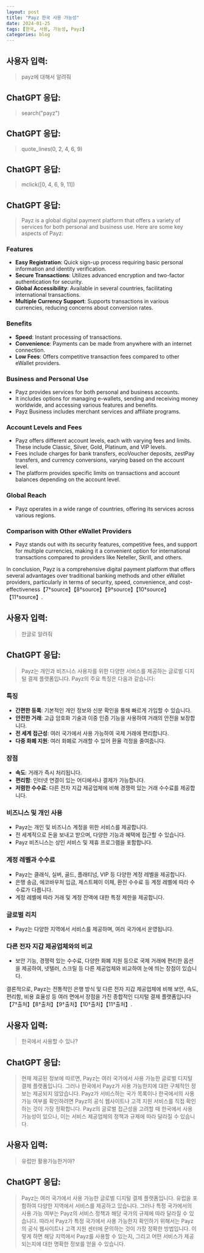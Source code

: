 ```yaml
---
layout: post
title: "Payz 한국 사용 가능성"
date: 2024-01-25
tags: [한국, 사용, 가능성, Payz]
categories: blog
---
```


## 사용자 입력:
> payz에 대해서 알려줘

## ChatGPT 응답:
> search("payz")

## ChatGPT 응답:
> quote_lines(0, 2, 4, 6, 9)

## ChatGPT 응답:
> mclick([0, 4, 6, 9, 11])

## ChatGPT 응답:
> Payz is a global digital payment platform that offers a variety of services for both personal and business use. Here are some key aspects of Payz:

### Features
- **Easy Registration**: Quick sign-up process requiring basic personal information and identity verification.
- **Secure Transactions**: Utilizes advanced encryption and two-factor authentication for security.
- **Global Accessibility**: Available in several countries, facilitating international transactions.
- **Multiple Currency Support**: Supports transactions in various currencies, reducing concerns about conversion rates.

### Benefits
- **Speed**: Instant processing of transactions.
- **Convenience**: Payments can be made from anywhere with an internet connection.
- **Low Fees**: Offers competitive transaction fees compared to other eWallet providers.

### Business and Personal Use
- Payz provides services for both personal and business accounts.
- It includes options for managing e-wallets, sending and receiving money worldwide, and accessing various features and benefits.
- Payz Business includes merchant services and affiliate programs.

### Account Levels and Fees
- Payz offers different account levels, each with varying fees and limits. These include Classic, Silver, Gold, Platinum, and VIP levels.
- Fees include charges for bank transfers, ecoVoucher deposits, zestPay transfers, and currency conversions, varying based on the account level.
- The platform provides specific limits on transactions and account balances depending on the account level.

### Global Reach
- Payz operates in a wide range of countries, offering its services across various regions.

### Comparison with Other eWallet Providers
- Payz stands out with its security features, competitive fees, and support for multiple currencies, making it a convenient option for international transactions compared to providers like Neteller, Skrill, and others.

In conclusion, Payz is a comprehensive digital payment platform that offers several advantages over traditional banking methods and other eWallet providers, particularly in terms of security, speed, convenience, and cost-effectiveness【7†source】【8†source】【9†source】【10†source】【11†source】.

## 사용자 입력:
> 한글로 알려줘

## ChatGPT 응답:
> Payz는 개인과 비즈니스 사용자를 위한 다양한 서비스를 제공하는 글로벌 디지털 결제 플랫폼입니다. Payz의 주요 특징은 다음과 같습니다:

### 특징
- **간편한 등록**: 기본적인 개인 정보와 신분 확인을 통해 빠르게 가입할 수 있습니다.
- **안전한 거래**: 고급 암호화 기술과 이중 인증 기능을 사용하여 거래의 안전을 보장합니다.
- **전 세계 접근성**: 여러 국가에서 사용 가능하여 국제 거래에 편리합니다.
- **다중 화폐 지원**: 여러 화폐로 거래할 수 있어 환율 걱정을 줄여줍니다.

### 장점
- **속도**: 거래가 즉시 처리됩니다.
- **편리함**: 인터넷 연결이 있는 어디에서나 결제가 가능합니다.
- **저렴한 수수료**: 다른 전자 지갑 제공업체에 비해 경쟁력 있는 거래 수수료를 제공합니다.

### 비즈니스 및 개인 사용
- Payz는 개인 및 비즈니스 계정을 위한 서비스를 제공합니다.
- 전 세계적으로 돈을 보내고 받으며, 다양한 기능과 혜택에 접근할 수 있습니다.
- Payz 비즈니스는 상인 서비스 및 제휴 프로그램을 포함합니다.

### 계정 레벨과 수수료
- Payz는 클래식, 실버, 골드, 플래티넘, VIP 등 다양한 계정 레벨을 제공합니다.
- 은행 송금, 에코바우처 입금, 제스트페이 이체, 환전 수수료 등 계정 레벨에 따라 수수료가 다릅니다.
- 계정 레벨에 따라 거래 및 계정 잔액에 대한 특정 제한을 제공합니다.

### 글로벌 리치
- Payz는 다양한 지역에서 서비스를 제공하며, 여러 국가에서 운영됩니다.

### 다른 전자 지갑 제공업체와의 비교
- 보안 기능, 경쟁력 있는 수수료, 다양한 화폐 지원 등으로 국제 거래에 편리한 옵션을 제공하여, 넷텔러, 스크릴 등 다른 제공업체와 비교하여 눈에 띄는 장점이 있습니다.

결론적으로, Payz는 전통적인 은행 방식 및 다른 전자 지갑 제공업체에 비해 보안, 속도, 편리함, 비용 효율성 등 여러 면에서 장점을 가진 종합적인 디지털 결제 플랫폼입니다【7†출처】【8†출처】【9†출처】【10†출처】【11†출처】.

## 사용자 입력:
> 한국에서 사용할 수 있나?

## ChatGPT 응답:
> 현재 제공된 정보에 따르면, Payz는 여러 국가에서 사용 가능한 글로벌 디지털 결제 플랫폼입니다. 그러나 한국에서 Payz가 사용 가능한지에 대한 구체적인 정보는 제공되지 않았습니다. Payz가 서비스하는 국가 목록이나 한국에서의 사용 가능 여부를 확인하려면 Payz의 공식 웹사이트나 고객 지원 서비스를 직접 확인하는 것이 가장 정확합니다. Payz의 글로벌 접근성을 고려할 때 한국에서 사용 가능성이 있으나, 이는 서비스 제공업체의 정책과 규제에 따라 달라질 수 있습니다.

## 사용자 입력:
> 유럽만 활용가능한거야?

## ChatGPT 응답:
> Payz는 여러 국가에서 사용 가능한 글로벌 디지털 결제 플랫폼입니다. 유럽을 포함하여 다양한 지역에서 서비스를 제공하고 있습니다. 그러나 특정 국가에서의 사용 가능 여부는 Payz의 서비스 정책과 해당 국가의 규제에 따라 달라질 수 있습니다. 따라서 Payz가 특정 국가에서 사용 가능한지 확인하기 위해서는 Payz의 공식 웹사이트나 고객 지원 센터에 문의하는 것이 가장 정확한 방법입니다. 이렇게 하면 해당 지역에서 Payz를 사용할 수 있는지, 그리고 어떤 서비스가 제공되는지에 대한 명확한 정보를 얻을 수 있습니다.

